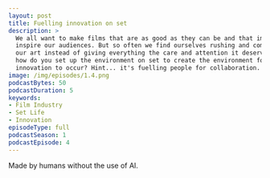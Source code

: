 ```yaml
---
layout: post
title: Fuelling innovation on set
description: >
  We all want to make films that are as good as they can be and that impact and
  inspire our audiences. But so often we find ourselves rushing and compromising
  our art instead of giving everything the care and attention it deserves. So 
  how do you set up the environment on set to create the environment for 
  innovation to occur? Hint... it's fuelling people for collaboration.
image: /img/episodes/1.4.png
podcastBytes: 50
podcastDuration: 5
keywords:
- Film Industry
- Set Life
- Innovation
episodeType: full
podcastSeason: 1
podcastEpisode: 4
---
```


Made by humans without the use of AI.
